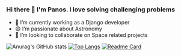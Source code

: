 ### Hi there 👋 I'm Panos. I love solving challenging problems

- 🔭 I’m currently working as a Django developer
- 😄 I’m passionate about Astronomy
- 👯 I’m looking to collaborate on Space related projects


![Anurag's GitHub stats](https://github-readme-stats.vercel.app/api?username=PanosDine&show_icons=true&theme=radical)
[![Top Langs](https://github-readme-stats.vercel.app/api/top-langs/?username=PanosDine&layout=compact)](https://github.com/anuraghazra/github-readme-stats)
[![Readme Card](https://github-readme-stats.vercel.app/api/pin/?username=PanosDine&repo=SunFire)](https://github.com/anuraghazra/github-readme-stats)

<!--
**PanosDine/PanosDine** is a ✨ _special_ ✨ repository because its `README.md` (this file) appears on your GitHub profile.

Here are some ideas to get you started:

- 🔭 I’m currently working on ...
- 🌱 I’m currently learning ...
- 👯 I’m looking to collaborate on ...
- 🤔 I’m looking for help with ...
- 💬 Ask me about ...
- 📫 How to reach me: ...
- 😄 Pronouns: ...
- ⚡ Fun fact: ...
-->
